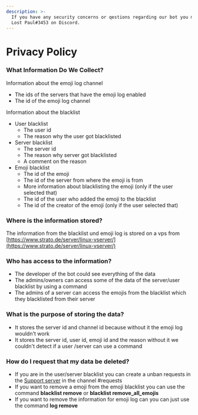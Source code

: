 ```yaml
---
description: >-
  If you have any security concerns or qestions regarding our bot you message
  Lost Paul#3453 on Discord.
---
```


# Privacy Policy

### What Information Do We Collect?

Information about the emoji log channel

* The ids of the servers that have the emoji log enabled
* The id of the emoji log channel

Information about the blacklist

* User blacklist
  * The user id&#x20;
  * The reason why the user got blacklisted
* Server blacklist
  * The server id
  * The reason why server got blacklisted
  * A comment on the reason
* Emoji blacklist
  * The id of the emoji
  * The id of the server from where the emoji is from
  * More information about blacklisting the emoji (only if the user selected that)
  * The id of the user who added the emoji to the blacklist
  * The id of the creator of the emoji (only if the user selected that)

### Where is the information stored?

The information from the blacklist und emoji log is stored on a vps from [https://www.strato.de/server/linux-vserver/](https://www.strato.de/server/linux-vserver/)

### Who has access to the information?

* The developer of the bot could see everything of the data
* The admins/owners can access some of the data of the server/user blacklist by using a command
* The admins of a server can access the emojis from the blacklist which they blacklisted from their server

### What is the purpose of storing the data?

* It stores the server id and channel id because without it the emoji log wouldn't work
* It stores the server id, user id, emoji id and the reason without it we couldn't detect if a user /server can use a command

### How do I request that my data be deleted?

* If you are in the user/server blacklist you can create a unban requests in the [Support server](https://discord.gg/2crMFn9t) in the channel #requests
* If you want to remove a emoji from the emoji blacklist you can use the command **blacklist remove** or **blacklist remove\_all**_**\_**_**emojis**
* If you want to remove the information for emoji log can you can just use the command **log remove**

